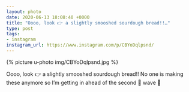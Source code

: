 ```yaml
---
layout: photo
date: 2020-06-13 18:08:40 +0000
title: "Oooo, look 👉 a slightly smooshed sourdough bread!!…"
type: post
tags:
- instagram
instagram_url: https://www.instagram.com/p/CBYoDqlpsnd/
---
```


{% picture u-photo img/CBYoDqlpsnd.jpg %}

Oooo, look 👉 a slightly smooshed sourdough bread!! No one is making these anymore so I’m getting in ahead of the second 🦠 wave 🤣
